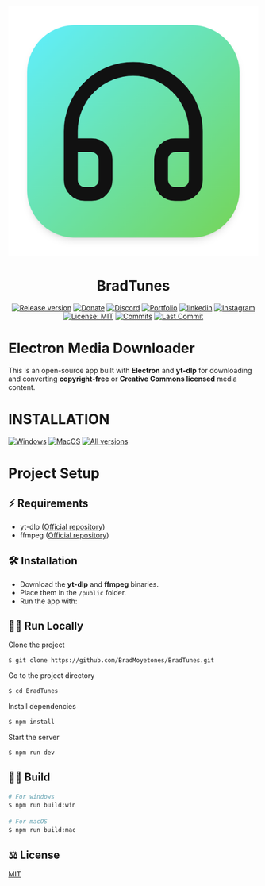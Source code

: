 <div align="center">

[![BradTunes](./resources/icon.png)](#readme)
# BradTunes

[![Release version](https://img.shields.io/github/v/release/BradMoyetones/BradTunes?color=brightgreen&label=Download&style=for-the-badge)](#installation "Installation")
[![Donate](https://img.shields.io/badge/_-Donate-red.svg?logo=githubsponsors&labelColor=555555&style=for-the-badge)](https://buymeacoffee.com/its.brad "Buy me a coffee")
[![Discord](https://img.shields.io/discord/1354491438724808926?color=blue&labelColor=555555&label=&logo=discord&style=for-the-badge)](https://discord.gg/5CC6AfrK "Discord")
[![Portfolio](https://img.shields.io/badge/my_portfolio-000?style=for-the-badge&logo=ko-fi&logoColor=white)](https://portfolio-brad.vercel.app)
[![linkedin](https://img.shields.io/badge/linkedin-0A66C2?style=for-the-badge&logo=linkedin&logoColor=white)](https://co.linkedin.com/in/brad-salom%C3%B3n-moyetones-navas-726b9a1a8)
[![Instagram](https://img.shields.io/badge/instagram-E1306C?style=for-the-badge&logo=instagram&logoColor=white)](https://www.instagram.com/bradnavas_/)
[![License: MIT](https://img.shields.io/badge/-MIT-blue.svg?style=for-the-badge)](LICENSE "License")
[![Commits](https://img.shields.io/github/commit-activity/m/BradMoyetones/BradTunes?label=commits&style=for-the-badge)](https://github.com/BradMoyetones/BradTunes/commits "Commit History")
[![Last Commit](https://img.shields.io/github/last-commit/BradMoyetones/BradTunes/main?label=&style=for-the-badge&display_timestamp=committer)](https://github.com/BradMoyetones/BradTunes/pulse/monthly "Last activity")

</div>


# Electron Media Downloader

This is an open-source app built with **Electron** and **yt-dlp** for downloading and converting **copyright-free** or **Creative Commons licensed** media content.

# INSTALLATION

<!-- MANPAGE: BEGIN EXCLUDED SECTION -->
[![Windows](https://img.shields.io/badge/-Windows_x64-blue.svg?style=for-the-badge&logo=windows)](https://github.com/BradMoyetones/BradTunes/releases/latest/download/bradtunes-1.0.0-setup.exe)
[![MacOS](https://img.shields.io/badge/-MacOS-lightblue.svg?style=for-the-badge&logo=apple)](https://github.com/BradMoyetones/BradTunes/releases/latest/download/bradtunes-1.0.0.dmg)
[![All versions](https://img.shields.io/badge/-All_Versions-lightgrey.svg?style=for-the-badge)](https://github.com/BradMoyetones/BradTunes/releases)

# Project Setup

## ⚡ Requirements
- yt-dlp ([Official repository](https://github.com/yt-dlp/yt-dlp))
- ffmpeg ([Official repository](https://ffmpeg.org/))

## 🛠️ Installation

- Download the **yt-dlp** and **ffmpeg** binaries.
- Place them in the `/public` folder.
- Run the app with:

## 🏃‍♂️ Run Locally

Clone the project

```bash
$ git clone https://github.com/BradMoyetones/BradTunes.git
```

Go to the project directory

```bash
$ cd BradTunes
```

Install dependencies

```bash
$ npm install
```

Start the server

```bash
$ npm run dev
```



## 👷‍♂️ Build

```bash
# For windows
$ npm run build:win

# For macOS
$ npm run build:mac
```

## ⚖ License

[MIT](https://choosealicense.com/licenses/mit/)
